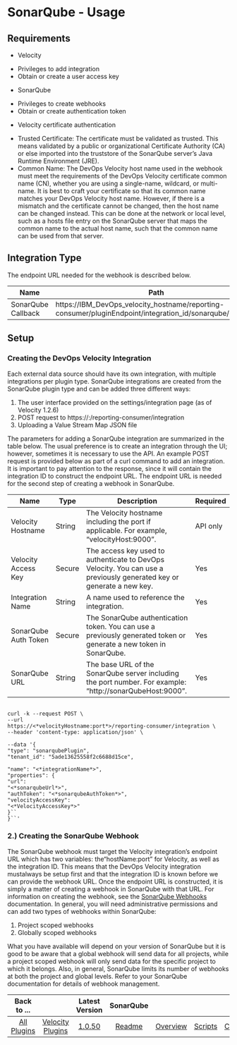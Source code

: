 
# SonarQube - Usage

## Requirements

* Velocity
+ Privileges to add integration
+ Obtain or create a user access key
* SonarQube
+ Privileges to create webhooks
+ Obtain or create authentication token
* Velocity certificate authentication
+ Trusted Certificate: The certificate must be validated as trusted. This means validated by a public or organizational Certificate Authority (CA) or else imported into the truststore of the SonarQube server’s Java Runtime Environment (JRE).
+ Common Name: The DevOps Velocity host name used in the webhook must meet the requirements of the DevOps Velocity certificate common name (CN), whether you are using a single-name, wildcard, or multi-name. It is best to craft your certificate so that its common name matches your DevOps Velocity host name. However, if there is a mismatch and the certificate cannot be changed, then the host name can be changed instead. This can be done at the network or local level, such as a hosts file entry on the SonarQube server that maps the common name to the actual host name, such that the common name can be used from that server.


## Integration Type

The endpoint URL needed for the webhook is described below.


| Name | Path | Method |
| --- | --- | --- |
| SonarQube Callback | https://IBM_DevOps_velocity_hostname/reporting-consumer/pluginEndpoint/integration_id/sonarqube/callback | Post |

## Setup

### Creating the DevOps Velocity Integration

Each external data source should have its own integration, with multiple integrations per plugin type. SonarQube integrations are created from the SonarQube plugin type and can be added three different ways:

1. The user interface provided on the settings/integration page (as of Velocity 1.2.6)
2. POST request to https://:/reporting-consumer/integration
3. Uploading a Value Stream Map JSON file

The parameters for adding a SonarQube integration are summarized in the table below. The usual preference is to create an integration through the UI; however, sometimes it is necessary to use the API. An example POST request is provided below as part of a curl command to add an integration. It is important to pay attention to the response, since it will contain the integration ID to construct the endpoint URL. The endpoint URL is needed for the second step of creating a webhook in SonarQube.


| Name | Type | Description                                                                                                          | Required |
| ---- | ---- | -------------------------------------------------------------------------------------------------------------------- | -------- |
| Velocity Hostname | String | The Velocity hostname including the port if applicable. For example, “velocityHost:9000”. | API only |
| Velocity Access Key | Secure | The access key used to authenticate to DevOps Velocity. You can use a previously generated key or generate a new key. | Yes |
| Integration Name | String | A name used to reference the integration. | Yes |
| SonarQube Auth Token | Secure | The SonarQube authentication token. You can use a previously generated token or generate a new token in SonarQube. | Yes |
| SonarQube URL | String | The base URL of the SonarQube server including the port number. For example: “http://sonarQubeHost:9000”. | Yes |


```

curl -k --request POST \
--url
https://<*velocityHostname:port*>/reporting-consumer/integration \
--header 'content-type: application/json' \

--data '{
"type": "sonarqubePlugin",
"tenant_id": "5ade13625558f2c6688d15ce",

"name": "<*integrationName*>",
"properties": {
"url":
"<*sonarqubeUrl*>",
"authToken": "<*sonarqubeAuthToken*>",
"velocityAccessKey":
"<*VelocityAccessKey*>"
}``
}``'

```

### 2.) Creating the SonarQube Webhook


The SonarQube webhook must target the Velocity integration’s endpoint URL which has two variables: the“hostName:port” for Velocity, as well as the integration ID. This means that the DevOps Velocity integration mustalways be setup first and that the integration ID is known before we can provide the webhook URL. Once the endpoint URL is constructed, it is simply a matter of creating a webhook in SonarQube with that URL. For information on creating the webhook, see the [SonarQube Webhooks](https://docs.sonarqube.org/latest/project-administration/webhooks/) documentation. In general, you will need administrative permissions and can add two types of webhooks within SonarQube:

1. Project scoped webhooks
2. Globally scoped webhooks

What you have available will depend on your version of SonarQube but it is good to be aware that a global webhook will send data for all projects, while a project scoped webhook will only send data for the specific project to which it belongs. Also, in general, SonarQube limits its number of webhooks at both the project and global levels. Refer to your SonarQube documentation for details of webhook management.


|Back to ...||Latest Version|SonarQube |||||
| :---: | :---: | :---: | :---: | :---: | :---: | :---: | :---: |
|[All Plugins](../../index.md)|[Velocity Plugins](../README.md)|[1.0.50](https://raw.githubusercontent.com/UrbanCode/IBM-UCV-PLUGINS/main/files/ucv-ext-sonarqube/ucv-ext-sonarqube-1.0.50.tar.zip)|[Readme](README.md)|[Overview](overview.md)|[Scripts](scripts.md)|[Certificate](certificate.md)|[Downloads](downloads.md)|
